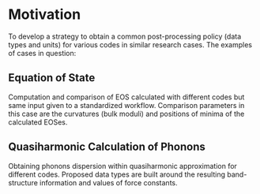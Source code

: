 # Motivation

To develop a strategy to obtain a common post-processing policy (data types and units)
for various codes in similar research cases. The examples of cases in question:

## Equation of State
   Computation and comparison of EOS calculated with different codes but same
   input given to a standardized workflow. Comparison parameters in this case
   are the curvatures (bulk moduli) and positions of minima of the calculated
   EOSes.

## Quasiharmonic Calculation of Phonons
   Obtaining phonons dispersion within quasiharmonic approximation for different
   codes. Proposed data types are built around the resulting band-structure
   information and values of force constants.
